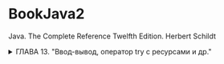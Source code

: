 # BookJava2
Java. The Complete Reference Twelfth Edition. Herbert Schildt


<details ГЛАВА 13><summary>ГЛАВА 13. "Ввод-вывод, оператор try с ресурсами и др."</summary>
<blockquote>

<details><summary>Ввод-вывод</summary>

Поддержка ввода-вывода обеспечивается основными библиотеками Java API, а не системными библиотеками языка.

<details><summary>Потоки данных</summary>

Ввод и вывод данных в Java-программах осуществляется через потоки данных. Поток данных - это абстракция, которая может производить или потреблять информацию. Поток связывается с физическим устройством посредством системы ввода-вывода Java. Классы и методы ввода-вывода можно применять к различным типам устройств, таким как дисковые файлы, клавиатура или сетевые соединения. Это позволяет абстрагироваться от множества различных видов ввода. Вывод данных может осуществляться на консоль, в дисковый файл или по сетевому соединению. Потоки данных в Java реализованы в иерархиях классов, определенных в пакете java.io.

Java также предоставляет ввод-вывод на основе буферов и каналов, которые определены в пакете java.nio и его подпакетах.

</details>

<details><summary>Потоки байтовых и символьных данных</summary>

В Java существуют два типа потоков ввода/вывода: байтовые и символьные. Байтовые потоки удобны для обработки ввода и вывода байтовых данных, например при чтении или записи двоичных данных. Символьные потоки используют Unicode и позволяют обрабатывать ввод и вывод символов, обеспечивая поддержку интернационализации. В некоторых случаях символьные потоки более эффективны, чем байтовые.

На самом низком уровне операции ввода-вывода по-прежнему выполняются с байтами. Символьные потоки предоставляют удобный и эффективный способ работы со символами в кодировке Unicode.
  
</details>

<details><summary>Классы потоков байтовых данных</summary>

**Классы потоков ввода-вывода байтов из пакета java.io**

Потоки ввода-вывода байтов определены в двух иерархиях классов. На вершине этих иерархий находятся _абстрактные классы InputStream и OutputStream_. У каждого из этих абстрактных классов имеется несколько конкретных подклассов, в которых учитываются отличия разных устройств, в том числе файлов на диске, сетевых соединений и даже буферов памяти.

```html
BufferedInputStream    Буферизованный поток ввода  
BufferedOutputStream   Буферизованный поток вывода  
ByteArrayinputStream   Поток ввода, читающий байты из массива  
ByteArrayOutputStream  Поток вывода, записывающий байты в массив  
DataInputStream        Поток ввода, содержащий методы для чтения данных стандартных типов, определенных в Java  
DataOutputStream       Поток вывода, содержащий методы для записи данных стандартных типов, определенных в Java  
FileInputStream        Поток ввода, читающий данные из файла  
FileOutputStream       Поток вывода, записывающий данные в файл  
FilterInputStream      Реализует абстрактный класс InputStream  
FilterOutputStream     Реализует абстрактный класс OutputStream  
InputStream            Абстрактный класс, описывающий поток ввода  
ObjectInputStream      Поток ввода объектов  
ObjectOutputstream     Поток вывода объектов  
OutputStream           Абстрактный класс, описывающий поток вывода  
PipedInputStream       Канал ввода  
PipedOutputstream      Канал вывода  
PrintStream            Поток вывода, содержащий методы print() и println()  
PushbackInputStream    Поток ввода, поддерживающий возврат одного байта обратно в поток ввода  
SequenceInputStream    Поток ввода, состоящий из нескольких потоков ввода, данные из которых читаются по очереди  
```

В абстрактных классах InputStream и OutputStream определяется ряд ключевых методов, реализуемых в других классах потоков ввода-вывода. Наиболее важными среди них являются методы read() и writе(), читающие и записывающие байты данных соответственно. Оба эти метода объявлены как абстрактные в классах InputStream и OutputStream, а в производных классах они переопределяются.

**Классы потоков ввода-вывода символов**

Потоки ввода-вывода символов также определены в двух иерархиях классов. На вершине этих иерархий находятся два * абстрактных* класса - Reader и Writer. Эти абстрактные классы управляют потоками символов в Юникоде. Для каждого из них в Java предусмотрен ряд конкретных подклассов.

```html
BufferedReader         Буферизированный поток ввода символов  
BufferedWriter         Буферизированный поток вывода символов  
CharArrayReader        Поток ввода, читающий символы из массива  
CharArrayWriter        Поток вывода, записывающий символы в массив  
FileReader             Поток ввода, читающий символы из файла  
FileWriter             Поток вывода, записывающий символы в файл  
FilterReader           Фильтрованный поток чтения  
FilterWriter           Фильтрованный поток запис  
InputStreamReader      Поток ввода, преобразующий байты в символы  
LineNumЬerReader       Поток ввода, подсчитывающий строки  
OutputStreamWriter     Поток вывода, преобразующий символы в байты  
PipedReader            Канал ввода  
PipedWriter            Канал вывода  
PrintWriter            Поток вывода, содержащий методы print() и println()  
PushbackReader         Поток ввода, позволяющий возвращать символы обратно в поток ввода  
Reader                 Абстрактный класс, описывающий поток ввода символов  
StringReader           Поток ввода, читающий символы из строки  
StringWriter           Поток вывода, записывающий символы в строку  
Writer                 Абстрактный класс, описывающий поток вывода символов   
```

В абстрактных классах Reader и Writer определяется ряд ключевых методов, реализуемых в других классах потоков ввода-вывода. Наиболее важными среди них являются методы read() и write(), читающие и записывающие байты данных соответственно. Оба эти метода объявлены как абстрактные в классах Reader и Writer, а в производных классах они переопределяются.

</details>

<details><summary>Предопределенные потоки данных</summary>

Класс System содержит несколько методов для получения информации о системе и текущего времени, а также три предопределенных потоковых переменных: in, out и err, которые могут быть использованы в любой части программы без привязки к конкретному экземпляру класса System.

Переменная System.out ссылается на поток стандартного вывода, по умолчанию вывод осуществляется на консоль. System.in ссылается на поток стандартного ввода, по умолчанию принимаемые данные поступают с клавиатуры. System.err ссылается на поток вывода ошибок, также по умолчанию вывод ошибок осуществляется на консоль. Эти потоки могут быть перенаправлены на другие устройства ввода-вывода, поддерживающие совместимые форматы данных.

System.in, System.out и System.err являются потоками байтовых данных типа InputStream, PrintStream и ErrorStream соответственно. Однако они обычно используются для чтения и записи символов в консоль. Вы можете использовать их как основу для более сложных операций ввода-вывода или обернуть их в классы символьных потоков для дополнительной гибкости и контроля.

</details>

<details><summary>Чтение консольного ввода</summary>

История Java и консольный ввод:
   - На заре развития Java единственным способом выполнения консольного ввода было использование потока байтовых данных.
   - В настоящее время символьный поток предпочтительнее из-за удобства интернационализации и сопровождения программы.

Java 17 и изменения:
   - В JDK 17 изменился способ получения объекта InputStreamReader, связанного с System.in.
   - Рекомендуется явно указывать набор символов, ассоциированный с консолью, при создании InputStreamReader. Набор символов определяет способ сопоставления байтов с символами. Обычно, когда набор символов не задан, применяется стандартная кодировка 
JVM.

Использование InputStreamReader и BufferedReader:
   - Для чтения консольного ввода через BufferedReader, рекомендуется использовать конструктор InputStreamReader с явным указанием набора символов, ассоциированного с консолью.
   - Можно использовать метод System.console() для получения объекта Console и его метод charset() для получения набора символов консоли.

Создание BufferedReader с использованием InputStreamReader без явного указания набора символов (до JDK 17):

```html
import java.io.BufferedReader;
import java.io.IOException;
import java.io.InputStreamReader;

public class ConsoleInputExample {
    public static void main(String[] args) {
        BufferedReader br = new BufferedReader(new InputStreamReader(System.in));

        try {
            System.out.print("Введите ваше имя: ");
            String name = br.readLine();
            System.out.println("Привет, " + name + "!");
        } catch (IOException e) {
            e.printStackTrace();
        }
    }
}
```

Создание BufferedReader с использованием InputStreamReader с явным указанием набора символов (начиная с JDK 17):
 
```html
import java.io.BufferedReader;
import java.io.IOException;
import java.io.InputStreamReader;
import java.nio.charset.Charset;

public class ConsoleInputExample {
    public static void main(String[] args) {
        InputStreamReader isr = new InputStreamReader(System.in, Charset.defaultCharset());
        BufferedReader br = new BufferedReader(isr);

        try {
            System.out.print("Введите ваше имя: ");
            String name = br.readLine();
            System.out.println("Привет, " + name + "!");
        } catch (IOException e) {
            e.printStackTrace();
        }
    }
}
```

Современный подход к чтению консольного ввода в Java включает явное указание набора символов консоли при создании InputStreamReader, что обеспечивает более надежное и удобное взаимодействие с консолью в различных приложениях.

</details>

<details><summary>Чтение символов</summary>

Чтобы получить поток ввода символов, присоединив его к консоли, следует заключить стандартный поток ввода System.in в оболочку объекта класса BufferedReader, поддерживающего буферизованный поток ввода. Ниже приведен чаще всего используемый конструктор этого класса.

```html
BufferedReader(Reader поток_чтения_вводимых_данных)  
```

десь параметр поток_чтения_вводимых_данных обозначает поток, который связывается с создаваемым экземпляром класса BufferedReader. Класс Reader является абстрактным. Одним из производных от него конкретных подклассов является класс InputStreamReader, преобразующий байты в символы. Для получения объекта типа InputStreamReader, связанного со стандартным потоком ввода System.in, служит следующий конструктор:

```html
InputStreamReader(InputStream поток_ввода)   
```

Переменная System.in ссылается на объект класса InputStream и поэтому должна быть указана в качестве параметра поток_ввода. В конечном итоге получается приведенная ниже строка кода, где создается объект типа BufferedReader, связанный с клавиатурой. После выполнения этой строки кода переменная экземпляра br будет содержать поток ввода символов, связанный с консолью через стандартный поток ввода System.in.

```html
BufferedReader br = new BufferedReader(new InputStreamReader(System.in));  
```

Для чтения символа из потока ввода типа BufferedReader служит метод read(). Ниже приведена общая форма метода read().

```html
int read() throws IOException  
```

Всякий раз, когда метод read() вызывается, он читает символ из потока ввода и возвращает его в виде целочисленного значения. По достижении конца потока возвращается значение -1. Как видите, метод read() может сгенерировать исключение типа IOException.

[Chapter13/Package01/BRRead - Использовать класс BufferedReader для чтения символов с консоли](https://github.com/Vladlena2/BookJava/blob/main/Chapter13/Package01/BRRead.java "Посмотреть пример Java")

Для чтения символьных строк с клавиатуры служит версия метода readLine(), который является членом класса BufferedReader. Его общая форма приведена ниже. Как видите, этот метод возвращает объект типа String.

```html
String readLine() throws IOException    
```

[Chapter13/Package01/BRReadLines - Чтение символьных строк с консоли средствами класса BufferedReader](https://github.com/Vladlena2/BookJava/blob/main/Chapter13/Package01/BRReadLines.java "Посмотреть пример Java")

В следующем далее примере программы демонстрируется простейший текстовый редактор. С этой целью сначала создается массив объектов типа String, а затем читаются текстовые строки, каждая из которых сохраняется в элементе массива. Чтение производится до 100 строк или до тех пор, пока не будет введено слово "стоп". Для чтения данных с консоли применяется класс BufferedReader.

[Chapter13/Package01/TinyEdit - Простейший текстовый редактор](https://github.com/Vladlena2/BookJava/blob/main/Chapter13/Package01/TinyEdit.java "Посмотреть пример Java")

</details>

<details><summary>Запись данных, выводимых на консоль</summary>

Вывод данных на консоль проще всего организовать с помощью упоминавшихся ранее методов print() и println(). Эти методы определены в классе PrintStream (он является типом объекта, на который ссылается переменная System.out).

Класс PrintStream описывает поток вывода и является производным от класса OutputStream, поэтому в нем реализуется также низкоуровневый метод write(). Следовательно, метод write() можно применять для записи данных, выводимых на консоль. Ниже приведена простейшая форма метода writе(), определенного в классе PrintStream.

```html
void write(int байтовое_значение)     
```

Этот метод записывает байт, передаваемый в качестве параметра байтовое_значение. Несмотря на то что параметр * байтовое_значение* объявлен как целочисленный, записываются только 8 его младших бит. Ниже приведен короткий пример программы, где метод write() применяется для вывода на экран буквы "А" с последующим переводом строки.

```html
// Продемонстрировать применение метода System.out.write()
class WriteDemo {
   public static void main(String[] args){
       int b;
       b = 'A';
       System.out.write(b);
       System.out.print("\n");
   }
}   
```

**Класс PrintWriter**

Применение класса PrintWriter для консольного вывода упрощает интернационализацию прикладных программ. В классе PrintWriter определяется несколько конструкторов. Ниже приведен один из тех конструкторов:

```html
PrintWriter(OutputStream поток_вывода, boolean очистка)   
```

Здесь параметр поток_вывода обозначает объект типа OutputStream, а параметр очистка - очистку потока вывода всякий раз, когда вызывается (среди прочих) метод println(). Если параметр очистка принимает логическое значение true, то очистка потока вывода происходит автоматически, а иначе - вручную.

В классе PrintWriter поддерживаются методы print() и println(). Следовательно, их можно использовать таким же образом, как и в стандартном по токе вывода System.out. Если аргумент этих методов не относится к простому типу, то для объекта типа PrintWriter сначала вызывается метод toString(), а затем выводится результат.

Чтобы вывести данные на консоль, используя класс PrintWriter, следует указать стандартный поток System.out для вывода и его автоматическую очистку. Например, в следующей строке кода создается объект типа PrintWriter, который связывается с консольным выводом:

```html
PrintWriter pw = new PrintWriter(System.out, true);
```

[Chapter13/Package01/PrintWriterDemo - Продемонстрировать применение класса PrintWriter](https://github.com/Vladlena2/BookJava/blob/main/Chapter13/Package01/PrintWriterDemo.java "Посмотреть пример Java")
       
</details>

<details><summary>Чтение файлов и запись в файлы</summary>

Для ввода-вывода данных в файлы чаще всего применяются классы FileInputStream и FileOutputStream, которые создают потоки ввода-вывода байтов, связанные с файлами. Чтобы открыть файл для ввода-вывода данных, достаточно создать объект одного из этих классов, указав имя файла в качестве аргумента конструктора. У обоих классов имеются и дополнительные конструкторы, но в представленных далее примерах будут употребляться только следующие конструкторы:

```html
FileInputStream(String имя_файла)
   throws FileNotFoundException
FileOutputStream(String имя_файла)
   throws FileNotFoundException
```

Здесь параметр имя_файла обозначает имя того файла, который требуется открыть. Если при создании потока ввода файл не существует, то генерируется исключение типа FileNotFoundException. А если при создании потока вывода файл нельзя открыть или создать, то и в этом случае генерируется исключение типа FileNotFoundException. Класс исключения FileNotFoundException является производным от класса IOException. Когда файл открыт для вывода, любой файл, существовавший ранее под тем же самым именем, уничтожается.

Завершив работу с файлом, его нужно закрыть. Для этой цели служит метод close(), реализованный в классах FileinputStream и F ileOutputStream:

```html
void close() throws IOException
```

Закрытие файла высвобождает выделенные для него системные ресурсы, позволяя использовать их для других файлов. Неудачный исход закрытия файла может привести к **"утечкам памяти"**, поскольку неиспользуемые ресурсы оперативной памяти останутся выделенными.

**На заметку!**

Начиная с версии JDK 7, метод close() определяется в интерфейсе АutоСlоsеаblе из пакета java.lang. Интерфейс * АutоСlовеаblе* наследует от интерфейса Closeable из пакета java.io. Оба интерфейса реализуются классами потоков ввода-вывода, включая классы FileinputStream и FileOutputStream.

Чтобы прочитать данные из файла, можно воспользоваться формой метода read(), определенной в классе FileInputStream. Та его форма, которая применяется в представленных далее примерах, выглядит следующим образом:

```html
int read() throws IOException
```

Всякий раз, когда вызывается метод read(), он выполняет чтение одного байта из файла и возвращает ero в виде целочисленного значения. А если достигнут конец файла, то возвращается значение -1. Этот метод может сгенерировать исключение типа IOException.

В приведенном ниже примере программы метод read() применяется для ввода из файла, содержащего текст в коде ASCII, который затем выводится на экран. Имя файла указывается в качестве аргумента командной строки.

```html
java ShowFile TEST.txt
```

[Chapter13/Package02/ShowFile - Отображение содержимого текстового файла](https://github.com/Vladlena2/BookJava/blob/main/Chapter13/Package02/ShowFile.java "Посмотреть пример Java")
       

Иногда проще заключить все части программы, открывающие файл и получающие доступ к его содержимому, в один блок оператора try, вместо того чтобы разделять его на два блока, а затем закрыть файл в блоке оператора finally. В качестве иллюстрации ниже показан другой способ написания программы

[Chapter13/Package02/ShowFile2 - ShowFile из предыдущего примера.](https://github.com/Vladlena2/BookJava/blob/main/Chapter13/Package02/ShowFile2.java "Посмотреть пример Java")

[Chapter13/Package02/ShowFile3 - Отображение содержимого текстового файла в одном блоке оператора try](https://github.com/Vladlena2/BookJava/blob/main/Chapter13/Package02/ShowFile3.java "Посмотреть пример Java")

Класс исключения FileNotFoundException является производным от класса IOException, и поэтому обрабатывать отдельно его исключение совсем не обязательно. В качестве примера ниже приведена переделанная последовательность операторов try/catch без перехвата исключения типа FileNotFoundException. В данном случае отображается стандартное сообщение об исключительной ситуации, описывающее возникшую ошибку.

[Chapter13/Package02/ShowFile4 - Переделанная последовательность операторов try/catch](https://github.com/Vladlena2/BookJava/blob/main/Chapter13/Package02/ShowFile4.java "Посмотреть пример Java")

Для записи в файл можно воспользоваться методом writе(), определенным в классе FileOutputStream. В своей простейшей форме этот метод выглядит следующим образом:

```html
void write(int байтовое_значение) throws IOException
```

Этот метод записывает в файл байт, переданный ему в качестве параметра байтовое_значение. Несмотря на то что параметр байтовое_значение объявлен как целочисленный, в файл записываются только его младшие восемь бит. Если при записи возникает ошибка, генерируется исключение типа IOException. В следующем примере программы метод writе() применяется для копирования файла.

Обратите внимание на то, что в данном примере программы при закрытии файлов используются два отдельных блока оператора try. Этим гарантируется, что оба файла будут закрыты, даже если при вызове метода fin.close() будет сгенерировано исключение.

[Chapter13/Package02/CopyFile - Копирование файла](https://github.com/Vladlena2/BookJava/blob/main/Chapter13/Package02/CopyFile.java "Посмотреть пример Java")

Исключения в Java не только упрощают обращение с файлами, но и позволяют легко отличать условие достижения конца файла от ошибок во время ввода в файл.

</details>

<details><summary>Автоматическое закрытие файла</summary>

В версии JDK 7 появилась новая возможность, предлагающая иной способ управления такими ресурсами, как потоки
ввода-вывода в файлы: *автоматическое завершение процесса*. Эту возможность иногда еще называют
**автоматическим управлением ресурсами (ARM)**, и основывается она на усовершенствованной версии оператора try. Главное
преимущество автоматического
управления ресурсами заключается в предотвращении ситуаций, когда файл (или другой ресурс) не освобождается по
невнимательности, если он больше не нужен.

Запомните: если забыть по какой-нибудь причине закрыть файл, это может привести к утечке памяти и другим осложнениям.
Ниже приведена *усовершенствованная* форма оператора try.
```java
try (спецификация_ресурса) {
     // использование ресурса
}
```

Здесь *спецификация_ресурса*, как правило, обозначает оператор, объявляющий и инициализирующий такой ресурс, как *поток
ввода-вывода данных в файл*.

Он состоит из объявления переменной, где переменная инициализируется ссылкой на управляемый объект. По завершении блока
оператора try ресурс автоматически освобождается. Для файла это означает, что он автоматически закрывается, а
следовательно, отпадает необходимость вызывать метод close() явным образом.
Она называется оператором try с *ресурсами*.

Оператор try с ресурсами можно применять лишь вместе с теми ресурсами, в которых реализован интерфейс AutoCloseaЬle,
определенный в пакете java.lang. В этом интерфейсе определен метод close(), а наследует он от интерфейса Closeable из
пакета java.io. Оба интерфейса реализуются классами потоков ввода-вывода. Таким образом, оператор try с ресурсами
можно
применять для работы с потоками ввода и вывода, в том числе и в файлы.

[Chapter13/Package02/ShowFileAutoClose - Пример оператора try с ресурсами](https://github.com/Vladlena2/BookJava/blob/master/Chapter13/Package02/ShowFileAutoClose.java "Посмотреть пример Java")

Ресурс, объявляемый в операторе try, неявно считается конечным. Это означает, что присвоить ресурс после того, как он
был создан, нельзя. Кроме того, область действия ресурса ограничивается пределами оператора try с ресурсами.

В одном операторе try можно организовать управление несколькими ресурсами. Для этого достаточно указать спецификацию
каждого ресурса через точку с запятой. Примером тому служит приведенная ниже версия программы CopyFile, переделанная
таким образом, чтобы использовать один оператор try с ресурсами для управления переменными fin и fout.

[Chapter13/Package02/CopyFileAutoClose - Пример оператора try с двумя ресурсами](https://github.com/Vladlena2/BookJava/blob/master/Chapter13/Package02/CopyFileAutoClose.java "Посмотреть пример Java")

У оператора *try с ресурсами* имеется еще одна особенность, о которой стоит упомянуть. Когда выполняется блок оператора
try, существует вероятность того, что исключение, возникающее в блоке оператора try, приведет к другому исключению,
которое произойдет в тот момент, когда ресурс закрывается
в блоке оператора finally. Если это обычный оператор try, то первоначальное исключение теряется, будучи вытесненным
вторым исключением. А если используется оператор try с ресурсами, то второе исключение подавляется, но не теряется.
Вместо этого оно добавляется в список подавленных исключений, связанных
с первым исключением. Доступ к списку подавленных исключений может быть пол учен с помощью метода gеtSupprеssеd(),
определенного в классе Throwаblе.
</details>

<details><summary>Чтение и запись файлов. FileInputStream и FileOutputStream</summary>

**Запись файлов и класс FileOutputStream**

Класс *FileOutputStream* предназначен для записи байтов в файл. Он является производным от класса OutputStream, поэтому
наследует всю его функциональность.
Через конструктор класса FileOutputStream задается файл, в который производится запись. Класс поддерживает несколько
конструкторов:
```java
FileOutputStream(String filePath)
FileOutputStream(File fileObj)
FileOutputStream(String filePath, boolean append)
FileOutputStream(File fileObj, boolean append)
```
Файл задается либо через строковый путь, либо через объект File. Второй параметр - append задает способ записи: eсли он
равен true, то данные дозаписываются в конец файла, а при false - файл полностью перезаписывается.  
Например, запишем в файл строку:

[Chapter13/Package02/WriteFile - Пример записи строки в файл TEST.txt](https://github.com/Vladlena2/BookJava/blob/master/Chapter13/Package02/WriteFile.java "Посмотреть пример Java")

Для создания объекта FileOutputStream используется конструктор, принимающий в качестве параметра путь к файлу для
записи. Если такого файла нет, то он автоматически создается при записи. Так как здесь записываем строку, то ее надо
сначала перевести в массив байтов. И с помощью метода write строка записывается в файл.
При этом необязательно записывать весь массив байтов. Используя перегрузку метода write(), можно записать и одиночный
байт:
```java
fos.write(buffer[0]); // запись первого байта
```

**Чтение файлов и класс FileInputStream**

Для считывания данных из файла предназначен класс *FileInputStream*, который является наследником класса InputStream и
поэтому реализует все его методы.

Для создания объекта FileInputStream мы можем использовать ряд конструкторов. Наиболее используемая версия конструктора
в качестве параметра принимает путь к считываемому файлу:
```java
FileInputStream(String fileName) throws FileNotFoundException
```
Если файл не может быть открыт, например, по указанному пути такого файла не существует, то генерируется исключение *
FileNotFoundException*.  
Считаем данные из ранее записанного файла (TEST.txt) и выведем на консоль:

[Chapter13/Package02/ReadFile - Пример чтения файла TEST.txt](https://github.com/Vladlena2/BookJava/blob/master/Chapter13/Package02/ReadFile.java "Посмотреть пример Java")

В данном случае мы считываем каждый отдельный байт в переменную i:
```java
while((i = fin.read()) != -1) {
```
Когда в потоке больше нет данных для чтения, метод возвращает число -1.
Затем каждый считанный байт конвертируется в объект типа char и выводится на консоль.  
Подобным образом можно считать данные в массив байтов и затем производить с ним манипуляции:
```java
byte[] buffer = new byte[fin.available()];
// считаем файл в буфер
fin.read(buffer, 0, fin.available());

System.out.println("File data:");
for(int i=0; i<buffer.length;i++){
    System.out.print((char)buffer[i]);
}
```

Совместим оба класса и выполним чтение из одного и запись в другой файл:

[Chapter13/Package02/ReadWriteFile - Пример чтение из одного и запись в другой файл](https://github.com/Vladlena2/BookJava/blob/master/Chapter13/Package02/ReadWriteFile.java "Посмотреть пример Java")

Классы FileInputStream и FileOutputStream предназначены прежде всего для записи двоичных файлов, то есть для записи и
чтения байтов. И хотя они также могут использоваться для работы с текстовыми файлами, но все же для этой задачи больше
подходят другие классы.

Еще один пример, в котором создаем для записи файл, далее записываем в него строку.  
Потом читаем и выводим на конслоь данные из этого файла и все это копируем в новый файл.

[Chapter13/Package02/WriteReadSaveToFile - Создание, чтение одного файла и копирование в другой файл](https://github.com/Vladlena2/BookJava/blob/master/Chapter13/Package02/WriteReadSaveToFile.java "Посмотреть пример Java")
</details>

<details><summary>Чтение и запись текстовых файлов. Класс FileWriter. Класс FileReader</summary>

Для полноценной работы с текстовыми файлами служат совсем другие классы, которые являются наследниками абстрактных
классов *Reader* и *Writer*.

Класс *FileWriter* является производным от класса *Writer*. Он используется для записи текстовых файлов.
Чтобы создать объект *FileWriter*, можно использовать один из следующих конструкторов:
```
FileWriter(File file)
FileWriter(File file, boolean append)
FileWriter(FileDescriptor fd)
FileWriter(String fileName)
FileWriter(String fileName, boolean append)
```  
Так, в конструктор передается либо путь к файлу в виде строки, либо объект File, который ссылается на конкретный
текстовый файл. Параметр *append* указывает, должны ли данные дозаписываться в конец файла (если параметр равен true),
либо файл должен перезаписываться.

Класс *FileReader* наследуется от абстрактного класса *Reader* и предоставляет функциональность для чтения текстовых
файлов.
Для создания объекта *FileReader* мы можем использовать один из его конструкторов:
```java
FileReader(String fileName) 
FileReader(File file)
FileReader(FileDescriptor fd)
```  

[Chapter13/Package02/FileWriterReaderDemo - Записать текст в файл и прочитать](https://github.com/Vladlena2/BookJava/blob/master/Chapter13/Package02/FileWriterReaderDemo.java "Посмотреть пример Java")
</details>

<details><summary>Модификаторы доступа transient и volatile</summary>

В языке J ava определяются два интересных модификатора доступа: *transient* и *volatile*. Эти модификаторы
предназначены для особых случаев. Когда переменная-экземпляр объявлена как transient, ее значение не должно
сохраняться, когда сохраняется объект, как показано ниже.

```java
class T {
    transient int а; //не сохранится
    int b; // сохранится
} 
```

Если в данном примере кода объект типа т записывается в область постоянного хранения, то содержимое переменной а не
должно сохраняться, тогда как содержимое переменной b должно быть сохранено.

Модификатор доступа volatile сообщает компилятору, что модифицируемая им переменная может быть неожиданно изменена в
других частях программы.
Одна из таких ситуаций возникает в многопоточных программах, где иногда в двух или больше потоках исполнения
разделяется
общая переменная. Из соображений эффективности в каждом потоке может храниться своя закрытая копия этой
переменной. Настоящая (или главная) копия переменной обновляется в разные моменты, например при входе в
синхронизированный метод. Такой подход вполне работоспособен, но не всегда оказывается достаточно эффективным. Иногда
требуется, чтобы главная копия переменной постоянно отражала ее текущее состояние. И для этого достаточно объявить
переменную как volatile, предписав тем самым компилятору всегда использовать главную копию этой переменной
(или хотя бы поддерживать любые закрытые ее копии обновляемыми по главной копии, и наоборот). Кроме того, доступ к
главной копии переменной должен осуществляться в том порядке, в каком он определен в самой программе.

[Chapter13/Package03/InstanceOf - Продемонстрировать применение операции instanceof](https://github.com/Vladlena2/BookJava/blob/master/Chapter13/Package03/InstanceOf.java "Посмотреть пример Java")
</details>

<details><summary>Применение операции instanceof</summary>

Иногда тип объекта полезно выяснить во время выполнения. Например, в одном потоке исполнения объекты разных типов могут
формироваться, а в другом потоке исполнения - использоваться. В таком случае удобно выяснить тип каждого объекта,
получаемого в обрабатывающем потоке исполнения. Тип объекта во время выполнения не менее важно выяснить и в том
случае,
когда требуется приведение типов. В языке Java неправильное приведение типов влечет за собой появление ошибок во время
выполнения.

Для разрешения этого вопроса в Java предоставляется операция времени выполнения *instanceof*, которая имеет следующую
общую форму:
```java
ссылка_на_объект instanceof тип
```   
Здесь *ссылка_на_объект* обозначает ссылку на экземпляр класса, а тип - конкретный тип этого класса. Если *
ссылка_на_объект* относится к указанному типу или может быть приведена к нему, то вычисление операции *instanceof*
дает
в итоге логическое значение *true*, а иначе - логическое значение *false*. Таким образом, операция *instanceof* - это
средство, с помощью которого программа может получить сведения об объекте во время выполнения.

</details>

<details><summary>Модификатор доступа strictfp</summary>

Объявляя класс, метод или интерфейс с модификатором доступа *strictfp*, можно гарантировать, что вычисления с плавающей
точкой будут выполняться таким же образом, как и в первых версиях Java. Если класс объявляется с модификатором
доступа *
strictfp*, все его методы автоматически модифицируются как *strictfp*.

Например, в приведенной ниже строке кода компилятору Java сообщается, что во всех методах, определенных в классе
MyClass, следует использовать исходную модель вычислений с плавающей точкой. Откровенно говоря, большинству
программистов вряд ли понадобится модификатор доступа *strictfp*, поскольку он касается лишь небольшой категории
задач.
```java
strictfp class MyClass { // ...
``` 

</details>

<details><summary>Платформенно-ориентированные методы</summary>

Иногда, хотя и редко, возникает потребность вызвать подпрограмму, написанную на другом языке, а не на Java. Как
правило, такая подпрограмма существует
в виде исполняемого кода для ЦП и той среды, в которой приходится работать, т.е. в виде платформенно-ориентированного
кода. Такую подпрограмму, возможно, потребуется вызвать для повышения скорости ее выполнения. С другой стороны, может
возникнуть потребность работать со специализированной сторонней библиотекой, например с пакетом статистических
расчетов.

Для объявления платформенно-ориентированных методов в Java предусмотрено ключевое слово *native*. Однажды объявленные
как *native*, эти методы могут быть вызваны из прикладной программы на Java таким же образом,
как и любой другой метод. Механизм, применяемый для внедрения платформенно-ориентированного кода в прикладные
программы
на Java, называется JNI (*Java Native Interface - платформенно-ориентированный интерфейс Java*).

Чтобы объявить платформенно-ориентированный метод, его имя следует предварить модификатором доступа *native*, но не
определять тело метода, как показано ниже.
```java
public native int meth();
```
Объявив платформенно-ориентированный метод, необходимо написать его и предпринять ряд относительно сложных шагов, чтобы
связать его с кодом Java. Большинство платформенно-ориентированных методов пишутся на С.

</details>

<details><summary>Применение ключевого слова assert</summary>

Ключевое слово *assert* используется на стадии *разработки* программ для создания так называемых утверждений - условий,
которые должны быть *истинными* во время выполнения программы. Если во время выполнения программы условие оказывается
истинным, то никаких действий больше не выполняется. Но если условие окажется ложным, то генерируется исключение
типа *
AssertionError*. Утверждения часто применяются с целью проверить, действительно ли выполняется некоторое ожидаемое
условие. В коде окончательной версии программы утверждения, как правило, отсутствуют.

Ниже приведен пример программы, демонстрирующий применение оператора *assert*. В этом примере проверяется, возвращает
ли метод getnum() положительное значение.

[Chapter13/Package03/AssertDemo - Продемонстрировать применение оператора assert](https://github.com/Vladlena2/BookJava/blob/master/Chapter13/Package03/AssertDemo.java "Посмотреть пример Java")

Для правильного понимания утверждений очень важно иметь в виду следующее: на них нельзя полагаться для выполнения
каких-нибудь конкретных действий в программе. Дело в том, что отлаженный код окончательной версии программы будет
выполняться с *отключенным* режимом проверки утверждений.

Благодаря утверждениям, строки кода с оператором *assert* можно не удалять из окончательного варианта кода программы.

**Параметры включения и отключения режима проверки утверждений.**

Чтобы *включить* режим проверки утверждений в пакете MyPack, достаточно ввести следующее:
```
-ea:MyPack ...
```

Чтобы *отключить* режим проверки утверждений, следует ввести:
```
-da:MyPack ...
```

Кроме того, класс можно указать с параметром -еа или -da. В качестве примера ниже показано, как включить режим проверки
утверждений отдельно в классе AssertDemo.
```
-ea:AssertDemo
``` 
</details>

<details><summary>Статический импорт</summary>

В языке Java имеется языковое средство, расширяющее возможности ключевого слова import и называемое *статическим
импортом*. Оператор import, предваряемый ключевым словом static, можно применять для импорта статических членов класса
или интерфейса. Благодаря статическому импорту появляется возможность ссылаться на статические члены непосредственно
по
именам, не уточняя их именем класса. Это упрощает и сокращает синтаксис, требующийся для работы со статическими
членами.
```java
// Вычислить длину гипотенузы прямоугольного треугольника
...
// Имена методов уточнены именем их класса Math
hypot = Math.sqrt(Math.pow(sidel, 2) + Math.pow(side2, 2));
...

// Используем статический импортом для доступ к встроенным в Java методам
import static java.lang.Mat.*;

...
// Здесь методы sqrt() и pow() можно вызывать непосредственно, опуская имя их Класса 
hypot = sqrt(pow(sidel, 2) + pow(side2, 2)); 
...

```
*Статический импорт* следует применять на тот случай, если статические члены применяются многократно, в частности при
выполнении целого ряда математических вычислений. В сущности, этим языковым средством стоит пользоваться, но только не
злоупотреблять им.
</details>

<details><summary>Вызов перегружаемых конструкторов по ссылке this()</summary>

Пользуясь *перегружаемыми конструкторами*, иногда удобно вызывать один конструктор из другого. Для этого в Java имеется
еще одна форма ключевого слова this. В общем виде эта форма выглядит следующим образом:
```java
this(список_аргументов)
```
По ссылке this() сначала выполняется *перегружаемый конструктор*, который соответствует заданному *списку_аргументов*,
а затем - любые операторы, находящиеся в теле исходного конструктора, если таковые имеются. Вызов конструктора по
ссылке
this() должен быть *первым* оператором в конструкторе.
Рассмотрим сначала приведенный ниже пример класса, в котором ссылка this() *не употребляется*.

Этот класс содержит три конструктора, каждый из которых инициализирует значения полей а и b. Первому конструктору
передаются отдельные значения для инициализации полей а и b. Второй конструктор принимает только одно значение и
присваивает его обоим полям, а и b. А третий присваивает полям а и b нулевое значение по умолчанию.
```java
class MyClass {
   int a;
   int b;
   // инициализировать поля а и b по отдельности
   MyClass(int i, int j) {
        a = i;
       b = j;    
    }
   // присвоить полям а и b нулевое значение по умолчанию
    MyClass() {
     a = 0;
      b = 0;
    }   
}
```

Используя ссылку this(), приведенный выше класс MyClass можно переписать следующим образом. В данной версии класса
MyClass значения непосредственно присваиваются полям а и b только в конструкторе MyClass (int, int). А два других
конструктора просто вызывают первый конструктор (прямо или косвенно) по ссылке this().
```java
class MyClass {
    int a;
    int b;
    // инициализировать поля а и b по отдельности
   MyClass(int i, int j) {
       a = i;
        b = j;    
    }
    // инициализировать поля а и b одним и тем же значением
   MyClass(int i) {
       this(i, i); // по этой ссылке вызывается конструктор MyClass(i, i);
    }


    // присвоить полям а и b нулевое значение по умолчанию
    MyClass() {
        this(0); // по этой ссылке вызывается конструктор MyClass(O)
  }   
}
```  
Одной из причин, по которой стоит вызывать перегружаемые конструкторы по ссылке this(),служит потребность избежать
дублирования кода. Зачастую сокращение дублированного кода ускоряет загрузку классов, поскольку объектный
код становится компактнее. Это особенно важно для программ, доставляемых через Интернет, когда время их загрузки
критично. Применение ссылки this() позволяет также оптимально структурировать прикладной код, когда конструкторы
содержат большой объем дублированного кода.

Следует также иметь в виду, что вызов очень коротких конструкторов, как, например, из класса MyClass, по ссылке this()
зачастую лишь незначительно увеличивает размер объектного кода. (В некоторых случаях никакого уменьшения объема
объектного кода вообще не происходит.) Дело в том, что байт-код, который устанавливается и возвращается из вызова
конструктора по ссылке this(), добавляет инструкции в объектный файл. Поэтому в таких случаях вызов конструктора по
ссылке this(), несмотря на исключение дублирования кода, не даст значительной экономии времени загрузки, но может
повлечь за собой дополнительные издержки на создание каждого объекта. Поэтому ссылка this() больше всего подходит для
вызова тех конструкторов, которые содержат большой объем кода инициализации, а не тех, которые просто устанавливают значения в нескольких полях.

Вызывая конструкторы по ссылке this(), следует учитывать следующее. Вопервых, при вызове конструктора по ссылке
this() *нельзя* использовать переменные экземпляра класса этого конструктора. И, во-вторых, в одном и том же
конструкторе *нельзя* использовать ссылки super() и this(), поскольку каждая из них должна быть первым оператором в
конструкторе.
</details>

<details><summary>Компактные профили Java API</summary>

В версии JDK 8 внедрено средство, позволяющее организовать подмножества
библиотеки прикладных программных интерфейсов API в так называемые *компактные профили*. Они обозначаются следующим
образом: *compact1, compact2 и cornpactЗ*. Каждый такой профиль содержит подмножество библиотеки. Более того,
компактный
профиль *compact2* включает в себя весь профиль *compact1*, а компактный профиль *compactЗ* - весь профиль *compact2*.
Следовательно, каждый последующий компактный профиль строится на основании предыдущего. Преимущество компактных
профилей
заключается в том, что прикладной
программе не нужно загружать библиотеку полностью. Применение компактных профилей позволяет сократить размер
библиотеки,
а следовательно, выполнять некоторые категории прикладных программ на тех устройствах, где отсутствует полная
поддержка
прикладного программного интерфейса Java API. Благодаря компактным профилям удается также сократить время, требующееся
для загрузки программы. В документации на прикладной программный интерфейс Java API
версии JDK 8 указывается, к какому именно элементу этого прикладного интерфейса принадлежит компактный профиль, если
это
вообще имеет место. Следует, однако, иметь в виду, что в версии JDK 9 на смену компактным профилям пришли внедренные в
ней модули.
</details>

</blockquote>
</details>
